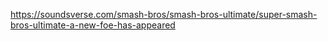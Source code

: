 https://soundsverse.com/smash-bros/smash-bros-ultimate/super-smash-bros-ultimate-a-new-foe-has-appeared

